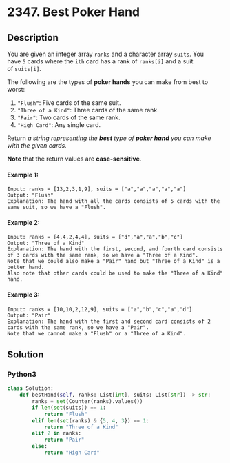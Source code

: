 # 2347. Best Poker Hand


## Description
You are given an integer array `ranks` and a character array `suits`. You have `5` cards where the `ith` card has a rank of `ranks[i]` and a suit of `suits[i]`.

The following are the types of **poker hands** you can make from best to worst:

1.  `"Flush"`: Five cards of the same suit.
2.  `"Three of a Kind"`: Three cards of the same rank.
3.  `"Pair"`: Two cards of the same rank.
4.  `"High Card"`: Any single card.

Return *a string representing the **best** type of **poker hand** you can make with the given cards.*

**Note** that the return values are **case-sensitive**.

#### Example 1:
```
Input: ranks = [13,2,3,1,9], suits = ["a","a","a","a","a"]
Output: "Flush"
Explanation: The hand with all the cards consists of 5 cards with the same suit, so we have a "Flush".
```

#### Example 2:
```
Input: ranks = [4,4,2,4,4], suits = ["d","a","a","b","c"]
Output: "Three of a Kind"
Explanation: The hand with the first, second, and fourth card consists of 3 cards with the same rank, so we have a "Three of a Kind".
Note that we could also make a "Pair" hand but "Three of a Kind" is a better hand.
Also note that other cards could be used to make the "Three of a Kind" hand.
```

#### Example 3:
```
Input: ranks = [10,10,2,12,9], suits = ["a","b","c","a","d"]
Output: "Pair"
Explanation: The hand with the first and second card consists of 2 cards with the same rank, so we have a "Pair".
Note that we cannot make a "Flush" or a "Three of a Kind".
```


## Solution

### Python3
```python
class Solution:
    def bestHand(self, ranks: List[int], suits: List[str]) -> str:
        ranks = set(Counter(ranks).values())
        if len(set(suits)) == 1:
            return "Flush"
        elif len(set(ranks) & {5, 4, 3}) == 1:
            return "Three of a Kind"
        elif 2 in ranks:
            return "Pair"
        else:
            return "High Card"
```
